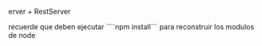 erver + RestServer


recuerde que deben ejecutar ````npm install``` para reconstruir los modulos de node